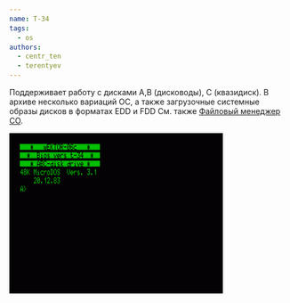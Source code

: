 ```yaml
---
name: T-34
tags:
  - os
authors:
  - centr_ten
  - terentyev
---
```


Поддерживает работу с дисками A,B (дисководы), C (квазидиск).
В архиве несколько вариаций ОС, а также загрузочные системные образы дисков в форматах EDD и FDD
См. также [Файловый менеджер CO](../co).

![Screenshot 1](t34.gif)
